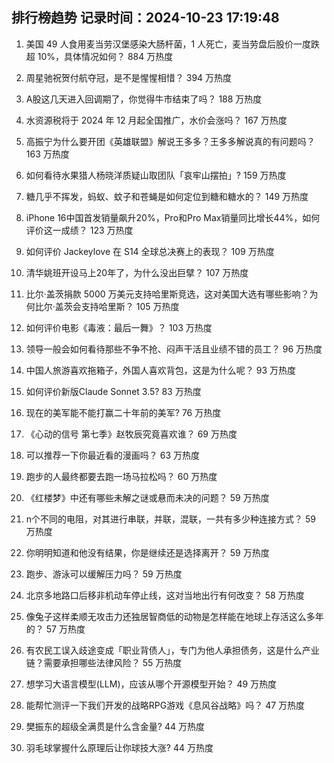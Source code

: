 
## 排行榜趋势 记录时间：2024-10-23 17:19:48
  
  1. 美国 49 人食用麦当劳汉堡感染大肠杆菌，1 人死亡，麦当劳盘后股价一度跌超 10%，具体情况如何？ 884 万热度
    
  2. 周星驰祝贺付航夺冠，是不是惺惺相惜？ 394 万热度
    
  3. A股这几天进入回调期了，你觉得牛市结束了吗？ 188 万热度
    
  4. 水资源税将于 2024 年 12 月起全国推广，水价会涨吗？ 167 万热度
    
  5. 高振宁为什么要开团《英雄联盟》解说王多多？王多多解说真的有问题吗？ 163 万热度
    
  6. 如何看待水果猎人杨晓洋质疑山取团队「哀牢山摆拍」? 159 万热度
    
  7. 糖几乎不挥发，蚂蚁、蚊子和苍蝇是如何定位到糖和糖水的？ 149 万热度
    
  8. iPhone 16中国首发销量飙升20%，Pro和Pro Max销量同比增长44%，如何评价这一成绩？ 123 万热度
    
  9. 如何评价 Jackeylove 在 S14 全球总决赛上的表现？ 109 万热度
    
  10. 清华姚班开设马上20年了，为什么没出巨擘？ 107 万热度
    
  11. 比尔·盖茨捐款 5000 万美元支持哈里斯竞选，这对美国大选有哪些影响？为何比尔·盖茨会支持哈里斯？ 105 万热度
    
  12. 如何评价电影《毒液：最后一舞》？ 103 万热度
    
  13. 领导一般会如何看待那些不争不抢、闷声干活且业绩不错的员工？ 96 万热度
    
  14. 中国人旅游喜欢拖箱子，外国人喜欢背包，这是为什么呢？ 93 万热度
    
  15. 如何评价新版Claude Sonnet 3.5? 83 万热度
    
  16. 现在的美军能不能打赢二十年前的美军? 76 万热度
    
  17. 《心动的信号 第七季》赵牧辰究竟喜欢谁？ 69 万热度
    
  18. 可以推荐一下你最近看的漫画吗？ 63 万热度
    
  19. 跑步的人最终都要去跑一场马拉松吗？ 60 万热度
    
  20. 《红楼梦》中还有哪些未解之谜或悬而未决的问题？ 59 万热度
    
  21. n个不同的电阻，对其进行串联，并联，混联，一共有多少种连接方式？ 59 万热度
    
  22. 你明明知道和他没有结果，你是继续还是选择离开？ 59 万热度
    
  23. 跑步、游泳可以缓解压力吗？ 59 万热度
    
  24. 北京多地路口后移非机动车停止线，这对当地出行有何改变？ 58 万热度
    
  25. 像兔子这样柔顺无攻击力还独居智商低的动物是怎样能在地球上存活这么多年的？ 57 万热度
    
  26. 有农民工误入歧途变成「职业背债人」，专门为他人承担债务，这是什么产业链？需要承担哪些法律风险？ 55 万热度
    
  27. 想学习大语言模型(LLM)，应该从哪个开源模型开始？ 49 万热度
    
  28. 能帮忙测评一下我们开发的战略RPG游戏《息风谷战略》吗？ 47 万热度
    
  29. 樊振东的超级全满贯是什么含金量? 44 万热度
    
  30. 羽毛球掌握什么原理后让你球技大涨? 44 万热度
    